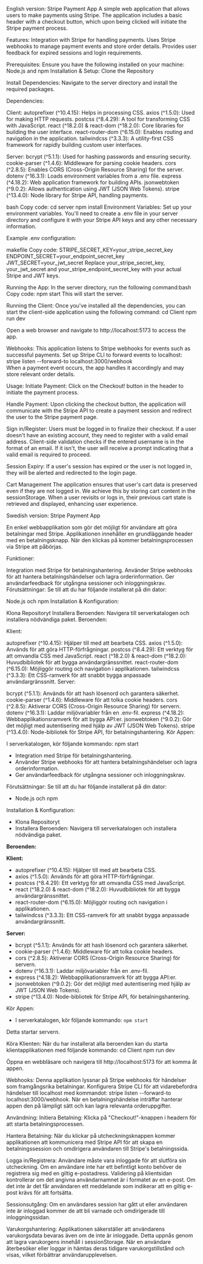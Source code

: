 
English version:
Stripe Payment App
A simple web application that allows users to make payments using Stripe. The application includes a basic header with a checkout button, which upon being clicked will initiate the Stripe payment process.

Features:
Integration with Stripe for handling payments.
Uses Stripe webhooks to manage payment events and store order details.
Provides user feedback for expired sessions and login requirements.

Prerequisites:
Ensure you have the following installed on your machine:
Node.js and npm
Installation & Setup:
Clone the Repository

Install Dependencies:
Navigate to the server directory and install the required packages.

Dependencies:

Client:
autoprefixer (^10.4.15): Helps in processing CSS.
axios (^1.5.0): Used for making HTTP requests.
postcss (^8.4.29): A tool for transforming CSS with JavaScript.
react (^18.2.0) & react-dom (^18.2.0): Core libraries for building the user interface.
react-router-dom (^6.15.0): Enables routing and navigation in the application.
tailwindcss (^3.3.3): A utility-first CSS framework for rapidly building custom user interfaces.

Server:
bcrypt (^5.1.1): Used for hashing passwords and ensuring security.
cookie-parser (^1.4.6): Middleware for parsing cookie headers.
cors (^2.8.5): Enables CORS (Cross-Origin Resource Sharing) for the server.
dotenv (^16.3.1): Loads environment variables from a .env file.
express (^4.18.2): Web application framework for building APIs.
jsonwebtoken (^9.0.2): Allows authentication using JWT (JSON Web Tokens).
stripe (^13.4.0): Node library for Stripe API, handling payments.

bash
Copy code:
cd server
npm install
Environment Variables:
Set up your environment variables. You'll need to create a .env file in your server directory and configure it with your Stripe API keys and any other necessary information.

Example .env configuration:

makefile
Copy code:
STRIPE_SECRET_KEY=your_stripe_secret_key
ENDPOINT_SECRET=your_endpoint_secret_key
JWT_SECRET=your_jwt_secret
Replace your_stripe_secret_key, your_jwt_secret and your_stripe_endpoint_secret_key with your actual Stripe and JWT keys.

Running the App:
In the server directory, run the following command:bash
Copy code: 
npm start
This will start the server.

Running the Client:
Once you've installed all the dependencies, you can start the client-side application using the following command:
cd Client
npm run dev

Open a web browser and navigate to http://localhost:5173 to access the app.

Webhooks:
This application listens to Stripe webhooks for events such as successful payments. Set up Stripe CLI to forward events to localhost: stripe listen --forward-to localhost:3000/webhook   
When a payment event occurs, the app handles it accordingly and may store relevant order details.

Usage:
Initiate Payment:
Click on the Checkout! button in the header to initiate the payment process.

Handle Payment:
Upon clicking the checkout button, the application will communicate with the Stripe API to create a payment session and redirect the user to the Stripe payment page.

Sign in/Register:
Users must be logged in to finalize their checkout. If a user doesn't have an existing account, they need to register with a valid email address. Client-side validation checks if the entered username is in the format of an email. If it isn't, the user will receive a prompt indicating that a valid email is required to proceed.

Session Expiry:
If a user's session has expired or the user is not logged in, they will be alerted and redirected to the login page.

Cart Management
The application ensures that user's cart data is preserved even if they are not logged in. We achieve this by storing cart content in the sessionStorage. When a user revisits or logs in, their previous cart state is retrieved and displayed, enhancing user experience.



Swedish version: 
Stripe Payment App 

En enkel webbapplikation som gör det möjligt för användare att göra betalningar med Stripe. Applikationen innehåller en grundläggande header med en betalningsknapp. När den klickas på kommer betalningsprocessen via Stripe att påbörjas.

Funktioner:

Integration med Stripe för betalningshantering.
Använder Stripe webhooks för att hantera betalningshändelser och lagra orderinformation.
Ger användarfeedback för utgångna sessioner och inloggningskrav.
Förutsättningar:
Se till att du har följande installerat på din dator:

Node.js och npm
Installation & Konfiguration:

Klona Repositoryt
Installera Beroenden:
Navigera till serverkatalogen och installera nödvändiga paket.
Beroenden:

Klient:

autoprefixer (^10.4.15): Hjälper till med att bearbeta CSS.
axios (^1.5.0): Används för att göra HTTP-förfrågningar.
postcss (^8.4.29): Ett verktyg för att omvandla CSS med JavaScript.
react (^18.2.0) & react-dom (^18.2.0): Huvudbibliotek för att bygga användargränssnittet.
react-router-dom (^6.15.0): Möjliggör routing och navigation i applikationen.
tailwindcss (^3.3.3): Ett CSS-ramverk för att snabbt bygga anpassade användargränssnitt.
Server:

bcrypt (^5.1.1): Används för att hash lösenord och garantera säkerhet.
cookie-parser (^1.4.6): Middleware för att tolka cookie headers.
cors (^2.8.5): Aktiverar CORS (Cross-Origin Resource Sharing) för servern.
dotenv (^16.3.1): Laddar miljövariabler från en .env-fil.
express (^4.18.2): Webbapplikationsramverk för att bygga API:er.
jsonwebtoken (^9.0.2): Gör det möjligt med autentisering med hjälp av JWT (JSON Web Tokens).
stripe (^13.4.0): Node-bibliotek för Stripe API, för betalningshantering.
Kör Appen:

I serverkatalogen, kör följande kommando: npm start
- Integration med Stripe för betalningshantering.
- Använder Stripe webhooks för att hantera betalningshändelser och lagra orderinformation.
- Ger användarfeedback för utgångna sessioner och inloggningskrav.

Förutsättningar:
Se till att du har följande installerat på din dator:
- Node.js och npm

Installation & Konfiguration:
- Klona Repositoryt
- Installera Beroenden:
Navigera till serverkatalogen och installera nödvändiga paket.

**Beroenden:**

**Klient:**
- autoprefixer (^10.4.15): Hjälper till med att bearbeta CSS.
- axios (^1.5.0): Används för att göra HTTP-förfrågningar.
- postcss (^8.4.29): Ett verktyg för att omvandla CSS med JavaScript.
- react (^18.2.0) & react-dom (^18.2.0): Huvudbibliotek för att bygga användargränssnittet.
- react-router-dom (^6.15.0): Möjliggör routing och navigation i applikationen.
- tailwindcss (^3.3.3): Ett CSS-ramverk för att snabbt bygga anpassade användargränssnitt.

**Server:**
- bcrypt (^5.1.1): Används för att hash lösenord och garantera säkerhet.
- cookie-parser (^1.4.6): Middleware för att tolka cookie headers.
- cors (^2.8.5): Aktiverar CORS (Cross-Origin Resource Sharing) för servern.
- dotenv (^16.3.1): Laddar miljövariabler från en .env-fil.
- express (^4.18.2): Webbapplikationsramverk för att bygga API:er.
- jsonwebtoken (^9.0.2): Gör det möjligt med autentisering med hjälp av JWT (JSON Web Tokens).
- stripe (^13.4.0): Node-bibliotek för Stripe API, för betalningshantering.

Kör Appen:
- I serverkatalogen, kör följande kommando: `npm start`

Detta startar servern.

Köra Klienten:
När du har installerat alla beroenden kan du starta klientapplikationen med följande kommando:
cd Client
npm run dev

Öppna en webbläsare och navigera till http://localhost:5173 för att komma åt appen.

Webhooks:
Denna applikation lyssnar på Stripe webhooks för händelser som framgångsrika betalningar. Konfigurera Stripe CLI för att vidarebefordra händelser till localhost med kommandot: stripe listen --forward-to localhost:3000/webhook.
När en betalningshändelse inträffar hanterar appen den på lämpligt sätt och kan lagra relevanta orderuppgifter.

Användning:
Initiera Betalning:
Klicka på "Checkout!"-knappen i headern för att starta betalningsprocessen.

Hantera Betalning:
När du klickar på utcheckningsknappen kommer applikationen att kommunicera med Stripe API för att skapa en betalningssession och omdirigera användaren till Stripe's betalningssida.

Logga in/Registrera:
Användare måste vara inloggade för att slutföra sin utcheckning. Om en användare inte har ett befintligt konto behöver de registrera sig med en giltig e-postadress. Validering på klientsidan kontrollerar om det angivna användarnamnet är i formatet av en e-post. Om det inte är det får användaren ett meddelande som indikerar att en giltig e-post krävs för att fortsätta.

Sessionsutgång:
Om en användares session har gått ut eller användaren inte är inloggad kommer de att bli varnade och omdirigerade till inloggningssidan.

Varukorgshantering:
Applikationen säkerställer att användarens varukorgsdata bevaras även om de inte är inloggade. Detta uppnås genom att lagra varukorgens innehåll i sessionStorage. När en användare återbesöker eller loggar in hämtas deras tidigare varukorgstillstånd och visas, vilket förbättrar användarupplevelsen.